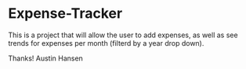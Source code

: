 # Expense-Tracker

This is a project that will allow the user to add expenses, as well as see trends for expenses per month (filterd by a year drop down).

Thanks!
Austin Hansen
